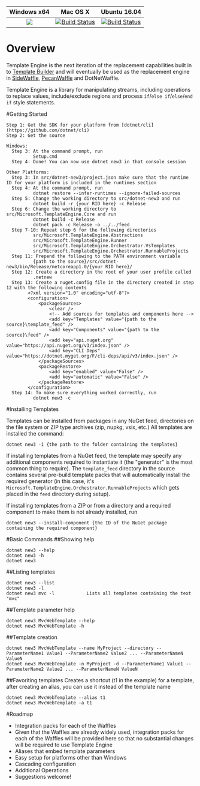 |Windows x64 |Mac OS X |Ubuntu 16.04 |
|:------:|:------:|:------:|
|[![](https://ci.dot.net/job/dotnet_templating/job/master/job/debug_windows_nt/badge/icon)](https://ci.dot.net/job/dotnet_templating/job/master/job/debug_windows_nt/) |[![Build Status](https://ci.dot.net/job/dotnet_templating/job/master/job/x64_osx/badge/icon)](https://ci.dot.net/job/dotnet_templating/job/master/job/x64_osx/) |[![Build Status](https://ci.dot.net/job/dotnet_templating/job/master/job/x64_ubuntu16.04/badge/icon)](https://ci.dot.net/job/dotnet_templating/job/master/job/x64_ubuntu16.04/) |

# Overview
Template Engine is the next iteration of the replacement capabilities built in to [Template Builder](https://github.com/ligershark/template-builder) and will eventually be used as the replacement engine in [SideWaffle](https://github.com/ligershark/side-waffle), [PecanWaffle](https://github.com/ligershark/pecan-waffle) and DotNetWaffle.

Template Engine is a library for manipulating streams, including operations to replace values, include/exclude regions and process `if`/`else if`/`else`/`end if` style statements.

#Getting Started

    Step 1: Get the SDK for your platform from [dotnet/cli](https://github.com/dotnet/cli)
    Step 2: Get the source

    Windows:
      Step 3: At the command prompt, run 
              Setup.cmd
      Step 4: Done! You can now use dotnet new3 in that console session

    Other Platforms:
      Step 3: In src/dotnet-new3/project.json make sure that the runtime ID for your platform is included in the runtimes section
      Step 4: At the command prompt, run
              dotnet restore --infer-runtimes --ignore-failed-sources
      Step 5: Change the working directory to src/dotnet-new3 and run
              dotnet build -r {your RID here} -c Release
      Step 6: Change the working directory to src/Microsoft.TemplateEngine.Core and run
              dotnet build -c Release
              dotnet pack -c Release -o ../../feed
      Step 7-10: Repeat step 6 for the following directories
              src/Microsoft.TemplateEngine.Abstractions
              src/Microsoft.TemplateEngine.Runner
              src/Microsoft.TemplateEngine.Orchestrator.VsTemplates
              src/Microsoft.TemplateEngine.Orchestrator.RunnableProjects
      Step 11: Prepend the following to the PATH environment variable
              {path to the source}/src/dotnet-new3/bin/Release/netcoreapp1.0/{your RID here}/
      Step 12: Create a directory in the root of your user profile called
              .netnew
      Step 13: Create a nuget.config file in the directory created in step 12 with the following contents
            <?xml version="1.0" encoding="utf-8"?>
            <configuration>
                <packageSources>
                    <clear />
                    <!-- Add sources for templates and components here -->
                    <add key="Templates" value="{path to the source}\template_feed" />
                    <add key="Components" value="{path to the source}\feed" />
                    <add key="api.nuget.org" value="https://api.nuget.org/v3/index.json" />
                    <add key="CLI Deps" value="https://dotnet.myget.org/F/cli-deps/api/v3/index.json" />
                </packageSources>
                <packageRestore>
                    <add key="enabled" value="False" />
                    <add key="automatic" value="False" />
                </packageRestore>
            </configuration>
      Step 14: To make sure everything worked correctly, run
              dotnet new3 -c

#Installing Templates

Templates can be installed from packages in any NuGet feed, directories on the file system or ZIP type archives (zip, nupkg, vsix, etc.)
All templates are installed the command:

    dotnet new3 -i {the path to the folder containing the templates}

If installing templates from a NuGet feed, the template may specify any additional components required to instantiate it (the "generator" is the most common thing to require). The `template_feed` directory in the source contains several pre-build template packs that will automatically install the required generator (in this case, it's `Microsoft.TemplateEngine.Orchestrator.RunnableProjects` which gets placed in the `feed` directory during setup).

If installing templates from a ZIP or from a directory and a required component to make them is not already installed, run

    dotnet new3 --install-component {the ID of the NuGet package containing the required component}

#Basic Commands
##Showing help

    dotnet new3 --help
    dotnet new3 -h
    dotnet new3

##Listing templates

    dotnet new3 --list
    dotnet new3 -l
    dotnet new3 mvc -l            Lists all templates containing the text "mvc"

##Template parameter help

    dotnet new3 MvcWebTemplate --help
    dotnet new3 MvcWebTemplate -h

##Template creation

    dotnet new3 MvcWebTemplate --name MyProject --directory --ParameterName1 Value1 --ParameterName2 Value2 ... --ParameterNameN ValueN
    dotnet new3 MvcWebTemplate -n MyProject -d --ParameterName1 Value1 --ParameterName2 Value2 ... --ParameterNameN ValueN

##Favoriting templates
Creates a shortcut (t1 in the example) for a template, after creating an alias, you can use it instead of the template name

    dotnet new3 MvcWebTemplate --alias t1
    dotnet new3 MvcWebTemplate -a t1

#Roadmap
* Integration packs for each of the Waffles
 * Given that the Waffles are already widely used, integration packs for each of the Waffles will be provided here so that no substantial changes will be required to use Template Engine
* Aliases that embed template parameters
* Easy setup for platforms other than Windows
* Cascading configuration
* Additional Operations
 * Suggestions welcome!
